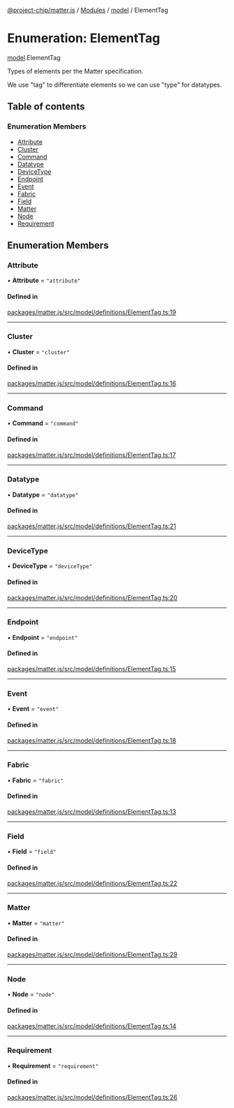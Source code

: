 [@project-chip/matter.js](../README.md) / [Modules](../modules.md) / [model](../modules/model.md) / ElementTag

# Enumeration: ElementTag

[model](../modules/model.md).ElementTag

Types of elements per the Matter specification.

We use "tag" to differentiate elements so we can use "type" for datatypes.

## Table of contents

### Enumeration Members

- [Attribute](model.ElementTag.md#attribute)
- [Cluster](model.ElementTag.md#cluster)
- [Command](model.ElementTag.md#command)
- [Datatype](model.ElementTag.md#datatype)
- [DeviceType](model.ElementTag.md#devicetype)
- [Endpoint](model.ElementTag.md#endpoint)
- [Event](model.ElementTag.md#event)
- [Fabric](model.ElementTag.md#fabric)
- [Field](model.ElementTag.md#field)
- [Matter](model.ElementTag.md#matter)
- [Node](model.ElementTag.md#node)
- [Requirement](model.ElementTag.md#requirement)

## Enumeration Members

### Attribute

• **Attribute** = ``"attribute"``

#### Defined in

[packages/matter.js/src/model/definitions/ElementTag.ts:19](https://github.com/project-chip/matter.js/blob/5f71eedebdb9fa54338bde320c311bb359b7455d/packages/matter.js/src/model/definitions/ElementTag.ts#L19)

___

### Cluster

• **Cluster** = ``"cluster"``

#### Defined in

[packages/matter.js/src/model/definitions/ElementTag.ts:16](https://github.com/project-chip/matter.js/blob/5f71eedebdb9fa54338bde320c311bb359b7455d/packages/matter.js/src/model/definitions/ElementTag.ts#L16)

___

### Command

• **Command** = ``"command"``

#### Defined in

[packages/matter.js/src/model/definitions/ElementTag.ts:17](https://github.com/project-chip/matter.js/blob/5f71eedebdb9fa54338bde320c311bb359b7455d/packages/matter.js/src/model/definitions/ElementTag.ts#L17)

___

### Datatype

• **Datatype** = ``"datatype"``

#### Defined in

[packages/matter.js/src/model/definitions/ElementTag.ts:21](https://github.com/project-chip/matter.js/blob/5f71eedebdb9fa54338bde320c311bb359b7455d/packages/matter.js/src/model/definitions/ElementTag.ts#L21)

___

### DeviceType

• **DeviceType** = ``"deviceType"``

#### Defined in

[packages/matter.js/src/model/definitions/ElementTag.ts:20](https://github.com/project-chip/matter.js/blob/5f71eedebdb9fa54338bde320c311bb359b7455d/packages/matter.js/src/model/definitions/ElementTag.ts#L20)

___

### Endpoint

• **Endpoint** = ``"endpoint"``

#### Defined in

[packages/matter.js/src/model/definitions/ElementTag.ts:15](https://github.com/project-chip/matter.js/blob/5f71eedebdb9fa54338bde320c311bb359b7455d/packages/matter.js/src/model/definitions/ElementTag.ts#L15)

___

### Event

• **Event** = ``"event"``

#### Defined in

[packages/matter.js/src/model/definitions/ElementTag.ts:18](https://github.com/project-chip/matter.js/blob/5f71eedebdb9fa54338bde320c311bb359b7455d/packages/matter.js/src/model/definitions/ElementTag.ts#L18)

___

### Fabric

• **Fabric** = ``"fabric"``

#### Defined in

[packages/matter.js/src/model/definitions/ElementTag.ts:13](https://github.com/project-chip/matter.js/blob/5f71eedebdb9fa54338bde320c311bb359b7455d/packages/matter.js/src/model/definitions/ElementTag.ts#L13)

___

### Field

• **Field** = ``"field"``

#### Defined in

[packages/matter.js/src/model/definitions/ElementTag.ts:22](https://github.com/project-chip/matter.js/blob/5f71eedebdb9fa54338bde320c311bb359b7455d/packages/matter.js/src/model/definitions/ElementTag.ts#L22)

___

### Matter

• **Matter** = ``"matter"``

#### Defined in

[packages/matter.js/src/model/definitions/ElementTag.ts:29](https://github.com/project-chip/matter.js/blob/5f71eedebdb9fa54338bde320c311bb359b7455d/packages/matter.js/src/model/definitions/ElementTag.ts#L29)

___

### Node

• **Node** = ``"node"``

#### Defined in

[packages/matter.js/src/model/definitions/ElementTag.ts:14](https://github.com/project-chip/matter.js/blob/5f71eedebdb9fa54338bde320c311bb359b7455d/packages/matter.js/src/model/definitions/ElementTag.ts#L14)

___

### Requirement

• **Requirement** = ``"requirement"``

#### Defined in

[packages/matter.js/src/model/definitions/ElementTag.ts:26](https://github.com/project-chip/matter.js/blob/5f71eedebdb9fa54338bde320c311bb359b7455d/packages/matter.js/src/model/definitions/ElementTag.ts#L26)
